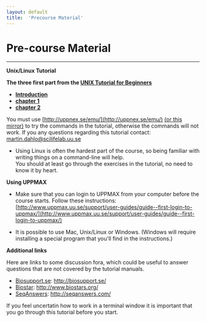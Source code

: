 ```yaml
---
layout: default
title:  'Precourse Material'
---
```


# Pre-course Material
---

**Unix/Linux Tutorial**

**The three first part from the [UNIX Tutorial for Beginners](../../ngsintro/common/unixtut/)**  

* [**Introduction**](../../ngsintro/common/unixtut/unixintro.html)  
* [**chapter 1**](../../ngsintro/common/unixtut/unix1.html)  
* [**chapter 2**](../../ngsintro/common/unixtut/unix2.html)  

You must use [http://uppnex.se/emu/](http://uppnex.se/emu/) [(or this mirror)](http://bellard.org/jslinux/) to try the commands in the tutorial, otherwise the commands will not work. 
If you any questions regarding this tutorial contact: martin.dahlo@scilifelab.uu.se

* Using Linux is often the hardest part of the course, so being familiar with writing things on a command-line will help.  
You should at least go through the exercises in the tutorial, no need to know it by heart.  

**Using UPPMAX**

* Make sure that you can login to UPPMAX from your computer before the course starts. Follow these instructions: 
[http://www.uppmax.uu.se/support/user-guides/guide--first-login-to-uppmax/](http://www.uppmax.uu.se/support/user-guides/guide--first-login-to-uppmax/) 

* It is possible to use Mac, Unix/Linux or Windows. (Windows will require installing a special program that you'll find in the instructions.)  

**Additional links**

Here are links to some discussion fora, which could be useful to answer questions that are not covered by the tutorial manuals.

* [Biosupport.se](http://biosupport.se/): http://biosupport.se/
* [Biostar](http://www.biostars.org/): http://www.biostars.org/
* [SeqAnswers](http://seqanswers.com/): http://seqanswers.com/ 

If you feel uncertatin how to work in a terminal window it is important that you go through this tutorial before you start.
 

